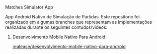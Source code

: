 Matches Simulator App

App Android Nativo de Simulação de Partidas. Este repositorio foi organizado em algumas branches que representam as implementações realizadas durante os seguintes contudos/videos:

1. Desenvolvimento Mobile Nativo Para Android
     
     [realease/desenvolvimento-mobile-nativo-para-android](https://github.com/luizaparecido/matches-simulator.app/tree/release/desenvolmento-mobile-nativo-para-android)
